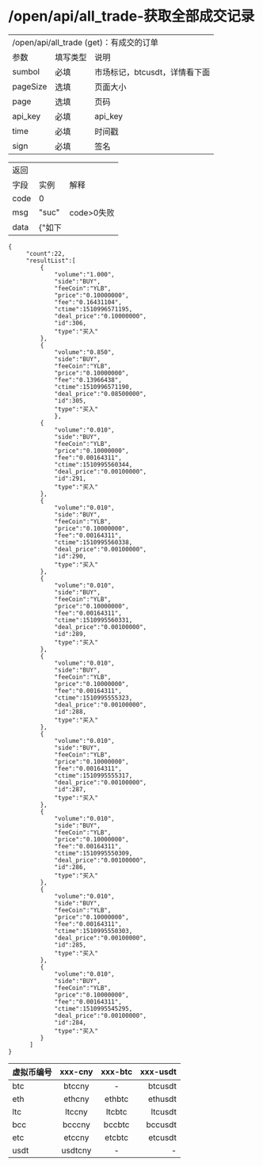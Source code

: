 # /open/api/all_trade-获取全部成交记录
<table>
    <tr><td colspan="3">/open/api/all_trade (get)：有成交的订单</td></tr>
    <tr>
      <td>参数</td>
      <td>填写类型</td>
      <td>说明</td>
    </tr>
    <tr>
      <td>sumbol</td>
      <td>必填</td>
      <td>市场标记，btcusdt，详情看下面
      </td>
    </tr>
    <tr>
      <td>pageSize</td>
      <td>选填</td>
      <td>页面大小</td>
    </tr>
    <tr><td>page</td><td>选填</td><td>页码</td></tr>
    <tr><td>api_key</td><td>必填</td><td>api_key
    </td></tr>
    <tr><td>time</td><td>必填</td><td>时间戳</td></tr>
    <tr><td>sign</td><td>必填</td><td>签名</td></tr>
  </table>

  <table>
    <tr><td colspan="3">返回</td></tr>
    <tr><td>字段</td><td>实例</td><td>解释</td></tr>
    <tr><td>code</td><td>0</td><td></td></tr>
    <tr><td>msg</td><td>"suc"</td><td>code>0失败</td></tr>
    <tr><td>data</td><td>{"如下</td><td></td></tr>
  </table>

```
{
     "count":22,
     "resultList":[
         {
             "volume":"1.000",
             "side":"BUY",
             "feeCoin":"YLB",
             "price":"0.10000000",
             "fee":"0.16431104",
             "ctime":1510996571195,
             "deal_price":"0.10000000",
             "id":306,
             "type":"买入"
         },
         {
             "volume":"0.850",
             "side":"BUY",
             "feeCoin":"YLB",
             "price":"0.10000000",
             "fee":"0.13966438",
             "ctime":1510996571190,
             "deal_price":"0.08500000",
             "id":305,
             "type":"买入"
             },
         {
             "volume":"0.010",
             "side":"BUY",
             "feeCoin":"YLB",
             "price":"0.10000000",
             "fee":"0.00164311",
             "ctime":1510995560344,
             "deal_price":"0.00100000",
             "id":291,
             "type":"买入"
         },
         {
             "volume":"0.010",
             "side":"BUY",
             "feeCoin":"YLB",
             "price":"0.10000000",
             "fee":"0.00164311",
             "ctime":1510995560338,
             "deal_price":"0.00100000",
             "id":290,
             "type":"买入"
         },
         {
             "volume":"0.010",
             "side":"BUY",
             "feeCoin":"YLB",
             "price":"0.10000000",
             "fee":"0.00164311",
             "ctime":1510995560331,
             "deal_price":"0.00100000",
             "id":289,
             "type":"买入"
         },
         {
             "volume":"0.010",
             "side":"BUY",
             "feeCoin":"YLB",
             "price":"0.10000000",
             "fee":"0.00164311",
             "ctime":1510995555323,
             "deal_price":"0.00100000",
             "id":288,
             "type":"买入"
         },
         {
             "volume":"0.010",
             "side":"BUY",
             "feeCoin":"YLB",
             "price":"0.10000000",
             "fee":"0.00164311",
             "ctime":1510995555317,
             "deal_price":"0.00100000",
             "id":287,
             "type":"买入"
         },
         {
             "volume":"0.010",
             "side":"BUY",
             "feeCoin":"YLB",
             "price":"0.10000000",
             "fee":"0.00164311",
             "ctime":1510995550309,
             "deal_price":"0.00100000",
             "id":286,
             "type":"买入"
         },
         {
             "volume":"0.010",
             "side":"BUY",
             "feeCoin":"YLB",
             "price":"0.10000000",
             "fee":"0.00164311",
             "ctime":1510995550303,
             "deal_price":"0.00100000",
             "id":285,
             "type":"买入"
         },
         {
             "volume":"0.010",
             "side":"BUY",
             "feeCoin":"YLB",
             "price":"0.10000000",
             "fee":"0.00164311",
             "ctime":1510995545295,
             "deal_price":"0.00100000",
             "id":284,
             "type":"买入"
         }
      ]
}
```

|虚拟币编号|xxx-cny|xxx-btc|xxx-usdt|
|---------|:------:|:------:|------:|
|btc |btccny|-|btcusdt|
|eth|ethcny|ethbtc|ethusdt|
|ltc|ltccny|ltcbtc|ltcusdt|
|bcc|bcccny|bccbtc|bccusdt|
|etc|etccny|etcbtc|etcusdt|
|usdt|usdtcny|-|-|

